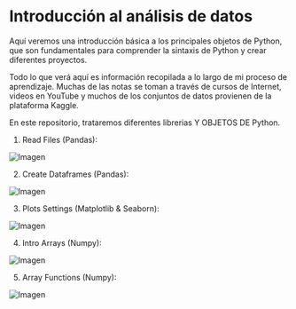 # Introducción al análisis de datos

Aquí veremos una introducción básica a los principales objetos de Python, que son fundamentales para comprender la sintaxis de Python y crear diferentes proyectos.

Todo lo que verá aquí es información recopilada a lo largo de mi proceso de aprendizaje. Muchas de las notas se toman a través de cursos de Internet, videos en YouTube y muchos de los conjuntos de datos provienen de la plataforma Kaggle.

En este repositorio, trataremos diferentes librerias Y OBJETOS DE Python.




1. Read Files (Pandas):

![Imagen](https://github.com/StatisticsWithJIMP/Analisis-de-datos-con-Python/blob/main/JPGs/RF_JN.JPG)

2. Create Dataframes (Pandas):

![Imagen](https://github.com/StatisticsWithJIMP/Analisis-de-datos-con-Python/blob/main/JPGs/DF_JN.JPG)

3. Plots Settings (Matplotlib & Seaborn):

![Imagen](https://github.com/StatisticsWithJIMP/Analisis-de-datos-con-Python/blob/main/JPGs/PLT_JN.JPG)

4. Intro Arrays (Numpy):

![Imagen](https://github.com/StatisticsWithJIMP/Analisis-de-datos-con-Python/blob/main/JPGs/NUM_1_JN.JPG)

5. Array Functions (Numpy):

![Imagen](https://github.com/StatisticsWithJIMP/Analisis-de-datos-con-Python/blob/main/JPGs/NUM_2JN.JPG)







